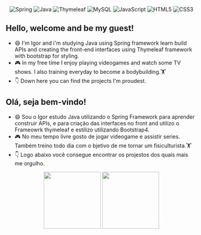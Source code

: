 <div align='center'>
   
  ![Spring](https://img.shields.io/badge/spring-%236DB33F.svg?style=for-the-badge&logo=spring&logoColor=white)
  ![Java](https://img.shields.io/badge/java-%23ED8B00.svg?style=for-the-badge&logo=java&logoColor=white)
  ![Thymeleaf](https://img.shields.io/badge/Thymeleaf-%23005C0F.svg?style=for-the-badge&logo=Thymeleaf&logoColor=white)
  ![MySQL](https://img.shields.io/badge/mysql-%2300f.svg?style=for-the-badge&logo=mysql&logoColor=white)
  ![JavaScript](https://img.shields.io/badge/javascript-%23323330.svg?style=for-the-badge&logo=javascript&logoColor=%23F7DF1E)
  ![HTML5](https://img.shields.io/badge/html5-%23E34F26.svg?style=for-the-badge&logo=html5&logoColor=white)
  ![CSS3](https://img.shields.io/badge/css3-%231572B6.svg?style=for-the-badge&logo=css3&logoColor=white)
  
</div>

## Hello, welcome and be my guest!
- 😄 I'm Igor and i'm studying Java using Spring framework learn build APIs and creating the front-end interfaces using Thymeleaf framework with bootstrap for styling.
- 🎮 In my free time I enjoy playing videogames and watch some TV shows. I also training everyday to become a bodybuilding.🏋️
- 👇 Down here you can find the projects I'm proudest.

## Olá, seja bem-vindo!
- 😄 Sou o Igor estudo Java utilizando o Spring Framework para aprender construir APIs, e para criação das interfaces no front and utilizo o Frameowrk thymeleaf e estilizo utilizando Bootstrap4.
- 🎮 No meu tempo livre gosto de jogar videogame e assistir series. Também treino todo dia com o bjetivo de me tornar um fisiculturista.🏋️
- 👇 Logo abaixo você consegue encontrar os projestos dos quais mais me orgulho.


<div align='center'>
  <img height="150rem" src="https://github-readme-stats.vercel.app/api?username=igor-aguiar&show_icons=true&theme=outrun&include_all_commits=true&count_private=true"/>
  <img height="150rem" src="https://github-readme-stats.vercel.app/api/top-langs/?username=igor-aguiar&layout=compact&langs_count=16&theme=outrun"/>
</div>

